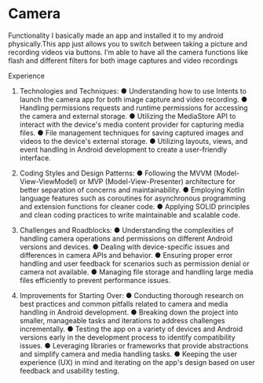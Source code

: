 # Camera
 Functionality
 I basically made an app and installed it to my android physically.This app just allows you to
 switch between taking a picture and recording videos via buttons. I’m able to have all the
 camera functions like flash and different filters for both image captures and video recordings

 Experience
 1. Technologies and Techniques:
 ● Understanding how to use Intents to launch the camera app for both image capture and
 video recording.
 ● Handling permissions requests and runtime permissions for accessing the camera and
 external storage.
 ● Utilizing the MediaStore API to interact with the device's media content provider for
 capturing media files.
 ● File management techniques for saving captured images and videos to the device's
 external storage.
 ● Utilizing layouts, views, and event handling in Android development to create a
 user-friendly interface.
 
 2. Coding Styles and Design Patterns:
 ● Following the MVVM (Model-View-ViewModel) or MVP (Model-View-Presenter)
 architecture for better separation of concerns and maintainability.
 ● Employing Kotlin language features such as coroutines for asynchronous programming
 and extension functions for cleaner code.
 ● Applying SOLID principles and clean coding practices to write maintainable and scalable
 code.
 
 3. Challenges and Roadblocks:
 ● Understanding the complexities of handling camera operations and permissions on
 different Android versions and devices.
 ● Dealing with device-specific issues and differences in camera APIs and behavior.
 ● Ensuring proper error handling and user feedback for scenarios such as permission
 denial or camera not available.
 ● Managing file storage and handling large media files efficiently to prevent performance
 issues.
 
 4. Improvements for Starting Over:
 ● Conducting thorough research on best practices and common pitfalls related to camera
 and media handling in Android development.
 ● Breaking down the project into smaller, manageable tasks and iterations to address
 challenges incrementally.
 ● Testing the app on a variety of devices and Android versions early in the development
 process to identify compatibility issues.
 ● Leveraging libraries or frameworks that provide abstractions and simplify camera and
 media handling tasks.
 ● Keeping the user experience (UX) in mind and iterating on the app's design based on
 user feedback and usability testing.
